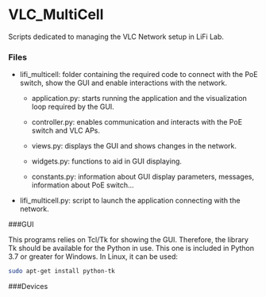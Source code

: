# VLC_MultiCell
 Scripts dedicated to managing the VLC Network setup in LiFi Lab.

### Files

* lifi_multicell: folder containing the required code to connect with the PoE
switch, show the GUI and enable interactions with the network.

    * application.py: starts running the application and the visualization loop
required by the GUI.

    * controller.py: enables communication and interacts with the PoE switch
and VLC APs.

    * views.py: displays the GUI and shows changes in the network.

    * widgets.py: functions to aid in GUI displaying.

    * constants.py: information about GUI display parameters, messages, information
about PoE switch...

* lifi_multicell.py: script to launch the application connecting with the network.

###GUI

This programs relies on Tcl/Tk for showing the GUI. Therefore, the library Tk
should be available for the Python in use. This one is included in Python 3.7 
or greater for Windows. In Linux, it can be used:

```bash
sudo apt-get install python-tk
```

###Devices